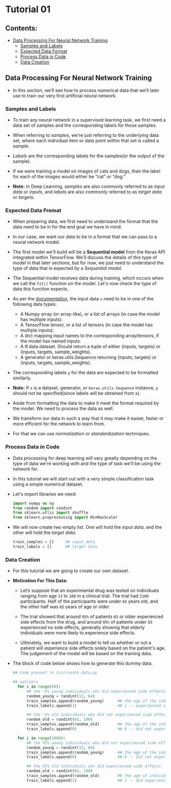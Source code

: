 # Tutorial 01

## Contents:

* [Data Processing For Neural Network Training](#data-processing-for-neural-network-training)
  * [Samples and Labels](#samples-and-labels)
  * [Expected Data Format](#expected-data-fromat)
  * [Process Data in Code](#process-data-in-code)
  * [Data Creation](#data-creation)

## Data Processing For Neural Network Training

* In this section, we’ll see how to process numerical data that we’ll later use to train our very first artificial neural network.

### Samples and Labels

* To train any neural network in a supervised learning task, we first need a data set of samples and the corresponding labels for those samples.

* When referring to *samples*, we're just referring to the underlying data set, where each individual item or data point within that set is called a *sample*. 

* *Labels* are the corresponding labels for the samples(or the output of the sample).

* If we were training a model on images of cats and dogs, then the label for each of the images would either be “cat” or “dog.”

* **Note:** In Deep Learning, *samples* are also commonly referred to as *input data* or *inputs*, and *labels* are also commonly referred to as *target data* or *targets*.

### Expected Data Fromat

* When preparing data, we first need to understand the format that the data need to be in for the end goal we have in mind. 

* In our case, we want our data to be in a format that we can pass to a neural network model.

* The first model we'll build will be a **Sequential model** from the Keras API integrated within TensorFlow. We'll discuss the details of this type of model in that later sections, but for now, we just need to understand the type of data that is expected by a *Sequential model*.

* The Sequential model receives data during training, which occurs when we call the `fit()` function on the model. Let's now check the type of data this function expects.

* As per the [documentation](https://www.tensorflow.org/api_docs/python/tf/keras/Model#fit), the input data `x` need to be in one of the following data types:
  
  * A Numpy array (or array-like), or a list of arrays (in case the model has multiple inputs).
  * A TensorFlow tensor, or a list of tensors (in case the model has multiple inputs).
  * A dict mapping input names to the corresponding array/tensors, if the model has named inputs.
  * A tf.data dataset. Should return a tuple of either (inputs, targets) or (inputs, targets, sample_weights).
  * A generator or keras.utils.Sequence returning (inputs, targets) or (inputs, targets, sample_weights).
  
* The corresponding labels `y` for the data are expected to be formatted similarly.  

* **Note:** If `x` is a dataset, generator, or `keras.utils.Sequence` instance, `y` should not be specified(since labels will be obtained from x).

* Aside from formatting the data to make it meet the format required by the model. We need to process the data as well.

* We transform our data in such a way that it may make it easier, faster or more efficient for the network to learn from.

* For that we can use *normalization* or *standardization* techniques.

### Process Data in Code

* Data processing for deep learning will vary greatly depending on the type of data we're working with and the type of task we'll be using the network for.

* In this tutorial we will start out with a very simple classification task using a simple numerical dataset.

* Let's import libraries we need:
  
  ```python
  import numpy as np
  from random import randint
  from sklearn.utlis import shuffle
  from sklearn.preprocessing import MinMaxScaler
  ```
  
* We will now create two empty list. One will hold the *input data*, and the other will hold the *target data*.
  
  ```python
  train_samples = []     ## input data
  train_labels = []      ## target data
  ```
  
### Data Creation

* For this tutorial we are going to create our own dataset.

* **Motivation For This Data:**
  
  * Let’s suppose that an experimental drug was tested on individuals ranging from age `13` to `100` in a clinical trial. The trial had `2100` participants. Half of the participants were under `65` years old, and the other half was `65` years of age or older.
  
  * The trial showed that around `95%` of patients `65` or older experienced side effects from the drug, and around `95%` of patients under `65` experienced no side effects, generally showing that elderly individuals were more likely to experience side effects.

  * Ultimately, we want to build a model to tell us whether or not a patient will experience side effects solely based on the patient's age. The judgement of the model will be based on the training data.


* The block of code below shows how to generate this dummy data.
  
  ```python
  ## Code present in src/create_data.py
  
  ## outliers
    for i in range(50):
        ## the ~5% young individuals who did experienced side effects
        random_young = randint(13, 64)
        train_samples.append(random_young)      ## the age of the individual [13, 64]
        train_labels.append(1)                  ## 1 -- experienced side effects

        ## the ~5% old individuals who did not experienced side effects
        random_old = randint(65, 100)
        train_samples.append(random_old)        ## the age of the individual [65, 100]
        train_labels.append(0)                  ## 0 -- did not experienced side effects

    for i in range(1000):
        ## the 95% young individuals who did not experienced side effects
        random_young = randint(13, 64)
        train_samples.append(random_young)      ## the age of the individual [13, 64]
        train_labels.append(0)                  ## 0 -- did not experienced side effects

        ## the 95% old individuals who did experienced side effects
        random_old = randint(65, 100)           
        train_samples.append(random_old)        ## the age of individual [65, 100]
        train_labels.append(1)                  ## 1 -- did experienced side effects
  ```
